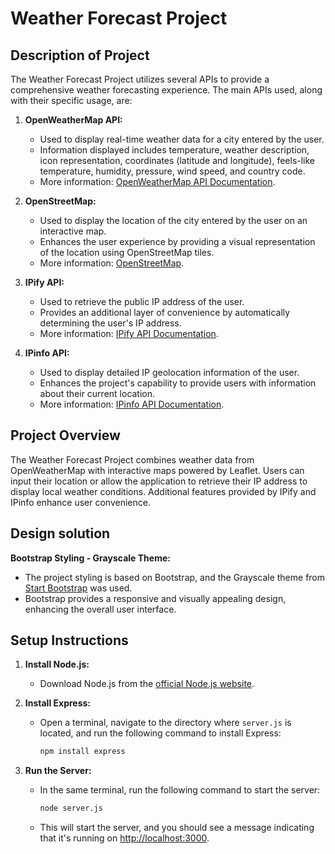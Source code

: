 # Weather Forecast Project
## Description of Project

The Weather Forecast Project utilizes several APIs to provide a comprehensive weather forecasting experience. The main APIs used, along with their specific usage, are:

1. **OpenWeatherMap API:**
   - Used to display real-time weather data for a city entered by the user.
   - Information displayed includes temperature, weather description, icon representation, coordinates (latitude and longitude), feels-like temperature, humidity, pressure, wind speed, and country code.
   - More information: [OpenWeatherMap API Documentation](https://openweathermap.org/api).

2. **OpenStreetMap:**
   - Used to display the location of the city entered by the user on an interactive map.
   - Enhances the user experience by providing a visual representation of the location using OpenStreetMap tiles.
   - More information: [OpenStreetMap](https://www.openstreetmap.org/).

3. **IPify API:**
   - Used to retrieve the public IP address of the user.
   - Provides an additional layer of convenience by automatically determining the user's IP address.
   - More information: [IPify API Documentation](https://www.ipify.org/).

4. **IPinfo API:**
   - Used to display detailed IP geolocation information of the user.
   - Enhances the project's capability to provide users with information about their current location.
   - More information: [IPinfo API Documentation](https://ipinfo.io/developers).


## Project Overview

The Weather Forecast Project combines weather data from OpenWeatherMap with interactive maps powered by Leaflet. Users can input their location or allow the application to retrieve their IP address to display local weather conditions. Additional features provided by IPify and IPinfo enhance user convenience.

## Design solution

**Bootstrap Styling - Grayscale Theme:**
   - The project styling is based on Bootstrap, and the Grayscale theme from [Start Bootstrap](https://startbootstrap.com/theme/grayscale) was used.
   - Bootstrap provides a responsive and visually appealing design, enhancing the overall user interface.

## Setup Instructions

1. **Install Node.js:**
   - Download Node.js from the [official Node.js website](https://nodejs.org/).

2. **Install Express:**
   - Open a terminal, navigate to the directory where `server.js` is located, and run the following command to install Express:
     ```bash
     npm install express
     ```

3. **Run the Server:**
   - In the same terminal, run the following command to start the server:
     ```bash
     node server.js
     ```
   - This will start the server, and you should see a message indicating that it's running on [http://localhost:3000](http://localhost:3000).


